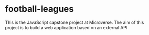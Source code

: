# football-leagues
This is the JavaScript capstone project at Microverse. The aim of this project is to build a web application based on an external API
